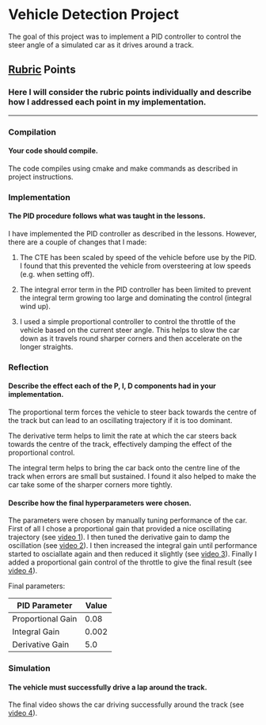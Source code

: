 # Vehicle Detection Project

The goal of this project was to implement a PID controller to control the steer angle of a simulated car as it drives around a track.

## [Rubric](https://review.udacity.com/#!/rubrics/824/view) Points
### Here I will consider the rubric points individually and describe how I addressed each point in my implementation.  

---

### Compilation

#### Your code should compile.

The code compiles using cmake and make commands as described in project instructions.

### Implementation

#### The PID procedure follows what was taught in the lessons.

I have implemented the PID controller as described in the lessons. However, there are a couple of changes that I made:

1) The CTE has been scaled by speed of the vehicle before use by the PID. I found that this prevented the vehicle from oversteering at low speeds (e.g. when setting off).

2) The integral error term in the PID controller has been limited to prevent the integral term growing too large and dominating the control (integral wind up).

3) I used a simple proportional controller to control the throttle of the vehicle based on the current steer angle. This helps to slow the car down as it travels round sharper corners and then accelerate on the longer straights.

### Reflection

#### Describe the effect each of the P, I, D components had in your implementation.

The proportional term forces the vehicle to steer back towards the centre of the track but can lead to an oscillating trajectory if it is too dominant.

The derivative term helps to limit the rate at which the car steers back towards the centre of the track, effectively damping the effect of the proportional control.

The integral term helps to bring the car back onto the centre line of the track when errors are small but sustained. I found it also helped to make the car take some of the sharper corners more tightly.

#### Describe how the final hyperparameters were chosen.

The parameters were chosen by manually tuning performance of the car. First of all I chose a proportional gain that provided a nice oscillating trajectory (see [video 1](./videos/Proportional%20controller.mp4)). I then tuned the derivative gain to damp the oscillation (see [video 2](./videos/Proportional%20and%20Derivative%20controller.mp4)). I then increased the integral gain until performance started to osciallate again and then reduced it slightly (see [video 3](./videos/PID%20controller.mp4)). Finally I added a proportional gain control of the throttle to give the final result (see [video 4](./videos/PID%20controller%20with%20throttle%20control.mp4)).

Final parameters:

| PID Parameter | Value |
| --- | --- |
| Proportional Gain | 0.08 |
| Integral Gain | 0.002 |
| Derivative Gain | 5.0 |

### Simulation

#### The vehicle must successfully drive a lap around the track.

The final video shows the car driving successfully around the track (see [video 4](./videos/PID%20controller%20with%20throttle%20control.mp4)).

